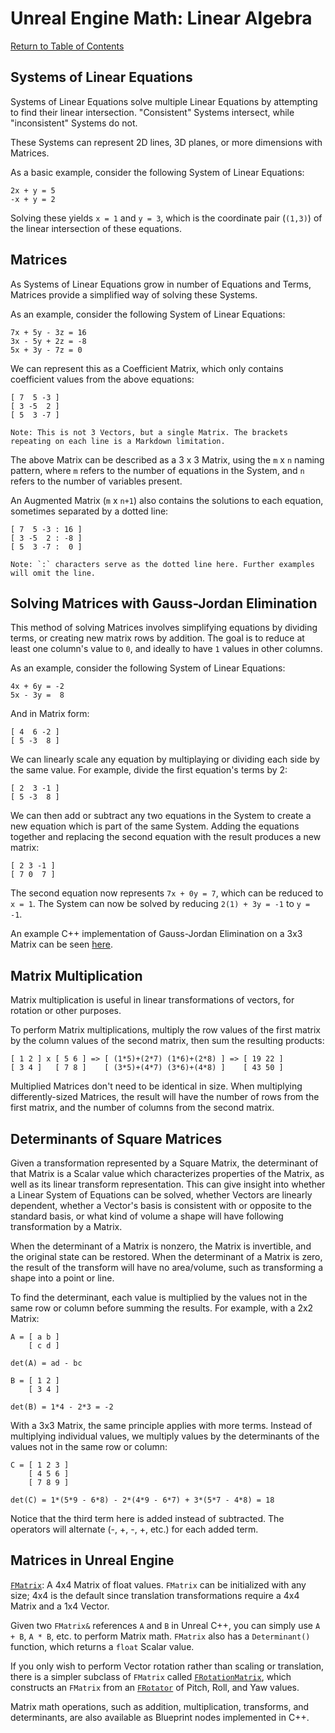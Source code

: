 # Unreal Engine Math: Linear Algebra

[Return to Table of Contents](README.md)

## Systems of Linear Equations

Systems of Linear Equations solve multiple Linear Equations by attempting to find their linear intersection. "Consistent" Systems intersect, while "inconsistent" Systems do not.

These Systems can represent 2D lines, 3D planes, or more dimensions with Matrices.

As a basic example, consider the following System of Linear Equations:

```text
2x + y = 5
-x + y = 2
```

Solving these yields `x = 1` and `y = 3`, which is the coordinate pair (`(1,3)`) of the linear intersection of these equations.

## Matrices

As Systems of Linear Equations grow in number of Equations and Terms, Matrices provide a simplified way of solving these Systems.

As an example, consider the following System of Linear Equations:

```text
7x + 5y - 3z = 16
3x - 5y + 2z = -8
5x + 3y - 7z = 0
```

We can represent this as a Coefficient Matrix, which only contains coefficient values from the above equations:

```text
[ 7  5 -3 ]
[ 3 -5  2 ]
[ 5  3 -7 ]

Note: This is not 3 Vectors, but a single Matrix. The brackets repeating on each line is a Markdown limitation.
```

The above Matrix can be described as a 3 x 3 Matrix, using the `m` x `n` naming pattern, where `m` refers to the number of equations in the System, and `n` refers to the number of variables present.

An Augmented Matrix (`m` x `n+1`) also contains the solutions to each equation, sometimes separated by a dotted line:

```text
[ 7  5 -3 : 16 ]
[ 3 -5  2 : -8 ]
[ 5  3 -7 :  0 ]

Note: `:` characters serve as the dotted line here. Further examples will omit the line.
```

## Solving Matrices with Gauss-Jordan Elimination

This method of solving Matrices involves simplifying equations by dividing terms, or creating new matrix rows by addition. The goal is to reduce at least one column's value to `0`, and ideally to have `1` values in other columns.

As an example, consider the following System of Linear Equations:

```text
4x + 6y = -2
5x - 3y =  8
```

And in Matrix form:

```text
[ 4  6 -2 ]
[ 5 -3  8 ]
```

We can linearly scale any equation by multiplaying or dividing each side by the same value. For example, divide the first equation's terms by 2:

```text
[ 2  3 -1 ]
[ 5 -3  8 ]
```

We can then add or subtract any two equations in the System to create a new equation which is part of the same System. Adding the equations together and replacing the second equation with the result produces a new matrix:

```text
[ 2 3 -1 ]
[ 7 0  7 ]
```

The second equation now represents `7x + 0y = 7`, which can be reduced to `x = 1`. The System can now be solved by reducing `2(1) + 3y = -1` to `y = -1`.

An example C++ implementation of Gauss-Jordan Elimination on a 3x3 Matrix can be seen [here](Source/GaussJordanElimination/GaussJordanElimination.cpp).

## Matrix Multiplication

Matrix multiplication is useful in linear transformations of vectors, for rotation or other purposes.

To perform Matrix multiplications, multiply the row values of the first matrix by the column values of the second matrix, then sum the resulting products:

```
[ 1 2 ] x [ 5 6 ] => [ (1*5)+(2*7) (1*6)+(2*8) ] => [ 19 22 ]
[ 3 4 ]   [ 7 8 ]    [ (3*5)+(4*7) (3*6)+(4*8) ]    [ 43 50 ]
```

Multiplied Matrices don't need to be identical in size. When multiplying differently-sized Matrices, the result will have the number of rows from the first matrix, and the number of columns from the second matrix.

## Determinants of Square Matrices

Given a transformation represented by a Square Matrix, the determinant of that Matrix is a Scalar value which characterizes properties of the Matrix, as well as its linear transform representation. This can give insight into whether a Linear System of Equations can be solved, whether Vectors are linearly dependent, whether a Vector's basis is consistent with or opposite to the standard basis, or what kind of volume a shape will have following transformation by a Matrix.

When the determinant of a Matrix is nonzero, the Matrix is invertible, and the original state can be restored. When the determinant of a Matrix is zero, the result of the transform will have no area/volume, such as transforming a shape into a point or line.

To find the determinant, each value is multiplied by the values not in the same row or column before summing the results. For example, with a 2x2 Matrix:

```text
A = [ a b ]
    [ c d ]

det(A) = ad - bc

B = [ 1 2 ]
    [ 3 4 ]

det(B) = 1*4 - 2*3 = -2
```

With a 3x3 Matrix, the same principle applies with more terms. Instead of multiplying individual values, we multiply values by the determinants of the values not in the same row or column:

```text
C = [ 1 2 3 ]
    [ 4 5 6 ]
    [ 7 8 9 ]

det(C) = 1*(5*9 - 6*8) - 2*(4*9 - 6*7) + 3*(5*7 - 4*8) = 18
```

Notice that the third term here is added instead of subtracted. The operators will alternate (-, +, -, +, etc.) for each added term.

## Matrices in Unreal Engine

[`FMatrix`](https://docs.unrealengine.com/4.27/en-US/API/Runtime/Core/Math/FMatrix/): A 4x4 Matrix of float values. `FMatrix` can be initialized with any size; 4x4 is the default since translation transformations require a 4x4 Matrix and a 1x4 Vector.

Given two `FMatrix&` references `A` and `B` in Unreal C++, you can simply use `A + B`, `A * B`, etc. to perform Matrix math. `FMatrix` also has a `Determinant()` function, which returns a `float` Scalar value.

If you only wish to perform Vector rotation rather than scaling or translation, there is a simpler subclass of `FMatrix` called [`FRotationMatrix`](https://docs.unrealengine.com/4.27/en-US/API/Runtime/Core/Math/FRotationMatrix/), which constructs an `FMatrix` from an [`FRotator`](https://docs.unrealengine.com/4.27/en-US/API/Runtime/Core/Math/FRotator/) of Pitch, Roll, and Yaw values.

Matrix math operations, such as addition, multiplication, transforms, and determinants, are also available as Blueprint nodes implemented in C++.